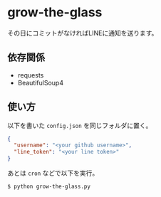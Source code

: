 # grow-the-glass

その日にコミットがなければLINEに通知を送ります。

## 依存関係

- requests
- BeautifulSoup4

## 使い方
以下を書いた `config.json` を同じフォルダに置く。

```json
{
  "username": "<your github username>",
  "line_token": "<your line token>"
}
```

あとは `cron` などで以下を実行。

```bash
$ python grow-the-glass.py
```
